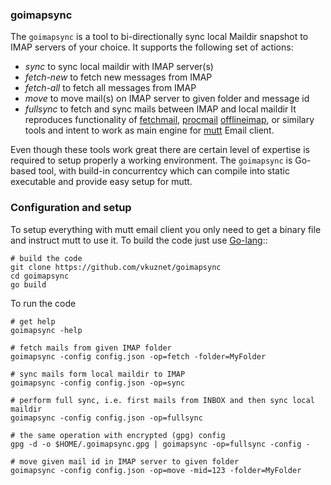 ### goimapsync
The `goimapsync` is a tool to bi-directionally sync local Maildir snapshot to
IMAP servers of your choice. It supports the following set of actions:
- *sync*      to sync local maildir with IMAP server(s)
- *fetch-new* to fetch new messages from IMAP
- *fetch-all* to fetch all messages from IMAP
- *move*      to move mail(s) on IMAP server to given folder and message id
- *fullsync*  to fetch and sync mails between IMAP and local maildir
It reproduces functionality of
[fetchmail](https://www.fetchmail.info/),
[procmail](https://userpages.umbc.edu/~ian/procmail.html)
[offlineimap](https://github.com/OfflineIMAP/offlineimap), or
similary tools and intent to work as main engine for
[mutt](http://www.mutt.org/) Email client.

Even though these tools work great there are certain level of
expertise is required to setup properly a working environment.
The `goimapsync` is Go-based tool, with build-in concurrentcy
which can compile into static executable and provide easy
setup for mutt.

### Configuration and setup
To setup everything with mutt email client you only need to get
a binary file and instruct mutt to use it. To build the code just
use [Go-lang](https://golang.org/)::
```
# build the code
git clone https://github.com/vkuznet/goimapsync
cd goimapsync
go build
```

To run the code
```
# get help
goimapsync -help

# fetch mails from given IMAP folder
goimapsync -config config.json -op=fetch -folder=MyFolder

# sync mails form local maildir to IMAP
goimapsync -config config.json -op=sync

# perform full sync, i.e. first mails from INBOX and then sync local maildir
goimapsync -config config.json -op=fullsync

# the same operation with encrypted (gpg) config
gpg -d -o $HOME/.goimapsync.gpg | goimapsync -op=fullsync -config -

# move given mail id in IMAP server to given folder
goimapsync -config config.json -op=move -mid=123 -folder=MyFolder
```
